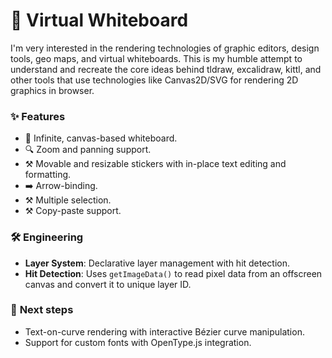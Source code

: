 # 🎨 Virtual Whiteboard

I'm very interested in the rendering technologies of graphic editors, design tools, geo maps, and virtual whiteboards. This is my humble attempt to understand and recreate the core ideas behind tldraw, excalidraw, kittl, and other tools that use technologies like Canvas2D/SVG for rendering 2D graphics in browser.

### ✨ **Features**

- 🎨&nbsp;Infinite, canvas-based whiteboard.
- 🔍&nbsp;Zoom and panning support.
- ⚒️&nbsp;Movable and resizable stickers with in-place text editing and formatting.
- ➡️&nbsp;Arrow-binding.
- ⚒️&nbsp;Multiple selection.
- ⚒️&nbsp;Copy-paste support.

### 🛠️ **Engineering**

- **Layer System**: Declarative layer management with hit detection.
- **Hit Detection**: Uses `getImageData()` to read pixel data from an offscreen canvas and convert it to unique layer ID.

### 🚀 **Next steps**
- Text-on-curve rendering with interactive Bézier curve manipulation.
- Support for custom fonts with OpenType.js integration.
